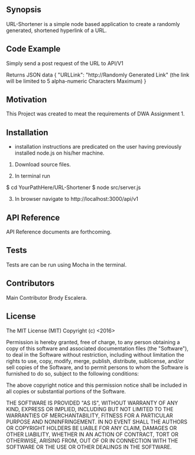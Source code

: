 ## Synopsis

URL-Shortener is a simple node based application to create a randomly generated, shortened hyperlink of a URL.

## Code Example
Simply send a post request of the URL to  API/V1

Returns JSON data
{
"URLLink": "http://Randomly Generated Link"  (the link will be limited to 5 alpha-numeric Characters Maximum)
}

## Motivation

This Project was created to meat the requirements of DWA Assignment 1.

## Installation

* installation instructions are predicated on the user having previously installed node.js on his/her machine.

1. Download source files.

2. In terminal run

$ cd YourPathHere/URL-Shortener
$ node src/server.js

3. In browser navigate to http://localhost:3000/api/v1


## API Reference

API Reference documents are forthcoming.

## Tests

Tests are can be run using Mocha in the terminal.

## Contributors

Main Contributor Brody Escalera.

## License

The MIT License (MIT)
Copyright (c) <2016> <Brody Escalera>

Permission is hereby granted, free of charge, to any person obtaining a copy of this software and associated documentation files (the "Software"), to deal in the Software without restriction, including without limitation the rights to use, copy, modify, merge, publish, distribute, sublicense, and/or sell copies of the Software, and to permit persons to whom the Software is furnished to do so, subject to the following conditions:

The above copyright notice and this permission notice shall be included in all copies or substantial portions of the Software.

THE SOFTWARE IS PROVIDED "AS IS", WITHOUT WARRANTY OF ANY KIND, EXPRESS OR IMPLIED, INCLUDING BUT NOT LIMITED TO THE WARRANTIES OF MERCHANTABILITY, FITNESS FOR A PARTICULAR PURPOSE AND NONINFRINGEMENT. IN NO EVENT SHALL THE AUTHORS OR COPYRIGHT HOLDERS BE LIABLE FOR ANY CLAIM, DAMAGES OR OTHER LIABILITY, WHETHER IN AN ACTION OF CONTRACT, TORT OR OTHERWISE, ARISING FROM, OUT OF OR IN CONNECTION WITH THE SOFTWARE OR THE USE OR OTHER DEALINGS IN THE SOFTWARE.